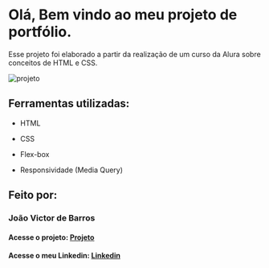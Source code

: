 

# Olá, Bem vindo ao meu projeto de portfólio.
  Esse projeto foi elaborado a partir da realização de um curso da Alura sobre conceitos de HTML e CSS.

![projeto](https://github.com/joaovbarros1/portfolio/assets/85634598/9ccc51be-0ac4-4ac4-a925-e849c92d3a5d)

## Ferramentas utilizadas:

* HTML

* CSS

* Flex-box

* Responsividade (Media Query)

## Feito por:

### João Victor de Barros

#### Acesse o projeto: <a href="https://portfolio-plum-three-52.vercel.app/" target="_blank">Projeto</a>

#### Acesse o meu Linkedin: <a href="https://www.linkedin.com/in/jo%C3%A3o-victor-de-barros-17851617b/" target="_blank">Linkedin</a>



